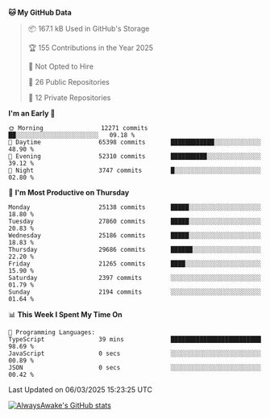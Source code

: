 <!--START_SECTION:waka-->
**🐱 My GitHub Data** 

> 📦 167.1 kB Used in GitHub's Storage 
 > 
> 🏆 155 Contributions in the Year 2025
 > 
> 🚫 Not Opted to Hire
 > 
> 📜 26 Public Repositories 
 > 
> 🔑 12 Private Repositories 
 > 
**I'm an Early 🐤** 

```text
🌞 Morning                12271 commits       ██░░░░░░░░░░░░░░░░░░░░░░░   09.18 % 
🌆 Daytime                65398 commits       ████████████░░░░░░░░░░░░░   48.90 % 
🌃 Evening                52310 commits       ██████████░░░░░░░░░░░░░░░   39.12 % 
🌙 Night                  3747 commits        █░░░░░░░░░░░░░░░░░░░░░░░░   02.80 % 
```
📅 **I'm Most Productive on Thursday** 

```text
Monday                   25138 commits       █████░░░░░░░░░░░░░░░░░░░░   18.80 % 
Tuesday                  27860 commits       █████░░░░░░░░░░░░░░░░░░░░   20.83 % 
Wednesday                25186 commits       █████░░░░░░░░░░░░░░░░░░░░   18.83 % 
Thursday                 29686 commits       ██████░░░░░░░░░░░░░░░░░░░   22.20 % 
Friday                   21265 commits       ████░░░░░░░░░░░░░░░░░░░░░   15.90 % 
Saturday                 2397 commits        ░░░░░░░░░░░░░░░░░░░░░░░░░   01.79 % 
Sunday                   2194 commits        ░░░░░░░░░░░░░░░░░░░░░░░░░   01.64 % 
```


📊 **This Week I Spent My Time On** 

```text
💬 Programming Languages: 
TypeScript               39 mins             █████████████████████████   98.69 % 
JavaScript               0 secs              ░░░░░░░░░░░░░░░░░░░░░░░░░   00.89 % 
JSON                     0 secs              ░░░░░░░░░░░░░░░░░░░░░░░░░   00.42 % 
```


 Last Updated on 06/03/2025 15:23:25 UTC
<!--END_SECTION:waka-->

[![AlwaysAwake's GitHub stats](https://github-readme-stats.vercel.app/api?username=AlwaysAwake&show_icons=true&theme=github_dark&count_private=true)](https://github.com/AlwaysAwake/AlwaysAwake)
